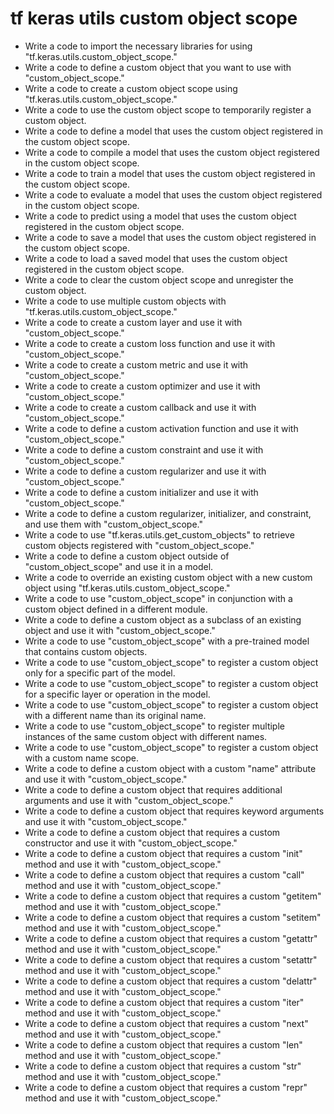# tf keras utils custom object scope

- Write a code to import the necessary libraries for using "tf.keras.utils.custom_object_scope."
- Write a code to define a custom object that you want to use with "custom_object_scope."
- Write a code to create a custom object scope using "tf.keras.utils.custom_object_scope."
- Write a code to use the custom object scope to temporarily register a custom object.
- Write a code to define a model that uses the custom object registered in the custom object scope.
- Write a code to compile a model that uses the custom object registered in the custom object scope.
- Write a code to train a model that uses the custom object registered in the custom object scope.
- Write a code to evaluate a model that uses the custom object registered in the custom object scope.
- Write a code to predict using a model that uses the custom object registered in the custom object scope.
- Write a code to save a model that uses the custom object registered in the custom object scope.
- Write a code to load a saved model that uses the custom object registered in the custom object scope.
- Write a code to clear the custom object scope and unregister the custom object.
- Write a code to use multiple custom objects with "tf.keras.utils.custom_object_scope."
- Write a code to create a custom layer and use it with "custom_object_scope."
- Write a code to create a custom loss function and use it with "custom_object_scope."
- Write a code to create a custom metric and use it with "custom_object_scope."
- Write a code to create a custom optimizer and use it with "custom_object_scope."
- Write a code to create a custom callback and use it with "custom_object_scope."
- Write a code to define a custom activation function and use it with "custom_object_scope."
- Write a code to define a custom constraint and use it with "custom_object_scope."
- Write a code to define a custom regularizer and use it with "custom_object_scope."
- Write a code to define a custom initializer and use it with "custom_object_scope."
- Write a code to define a custom regularizer, initializer, and constraint, and use them with "custom_object_scope."
- Write a code to use "tf.keras.utils.get_custom_objects" to retrieve custom objects registered with "custom_object_scope."
- Write a code to define a custom object outside of "custom_object_scope" and use it in a model.
- Write a code to override an existing custom object with a new custom object using "tf.keras.utils.custom_object_scope."
- Write a code to use "custom_object_scope" in conjunction with a custom object defined in a different module.
- Write a code to define a custom object as a subclass of an existing object and use it with "custom_object_scope."
- Write a code to use "custom_object_scope" with a pre-trained model that contains custom objects.
- Write a code to use "custom_object_scope" to register a custom object only for a specific part of the model.
- Write a code to use "custom_object_scope" to register a custom object for a specific layer or operation in the model.
- Write a code to use "custom_object_scope" to register a custom object with a different name than its original name.
- Write a code to use "custom_object_scope" to register multiple instances of the same custom object with different names.
- Write a code to use "custom_object_scope" to register a custom object with a custom name scope.
- Write a code to define a custom object with a custom "name" attribute and use it with "custom_object_scope."
- Write a code to define a custom object that requires additional arguments and use it with "custom_object_scope."
- Write a code to define a custom object that requires keyword arguments and use it with "custom_object_scope."
- Write a code to define a custom object that requires a custom constructor and use it with "custom_object_scope."
- Write a code to define a custom object that requires a custom "init" method and use it with "custom_object_scope."
- Write a code to define a custom object that requires a custom "call" method and use it with "custom_object_scope."
- Write a code to define a custom object that requires a custom "getitem" method and use it with "custom_object_scope."
- Write a code to define a custom object that requires a custom "setitem" method and use it with "custom_object_scope."
- Write a code to define a custom object that requires a custom "getattr" method and use it with "custom_object_scope."
- Write a code to define a custom object that requires a custom "setattr" method and use it with "custom_object_scope."
- Write a code to define a custom object that requires a custom "delattr" method and use it with "custom_object_scope."
- Write a code to define a custom object that requires a custom "iter" method and use it with "custom_object_scope."
- Write a code to define a custom object that requires a custom "next" method and use it with "custom_object_scope."
- Write a code to define a custom object that requires a custom "len" method and use it with "custom_object_scope."
- Write a code to define a custom object that requires a custom "str" method and use it with "custom_object_scope."
- Write a code to define a custom object that requires a custom "repr" method and use it with "custom_object_scope."